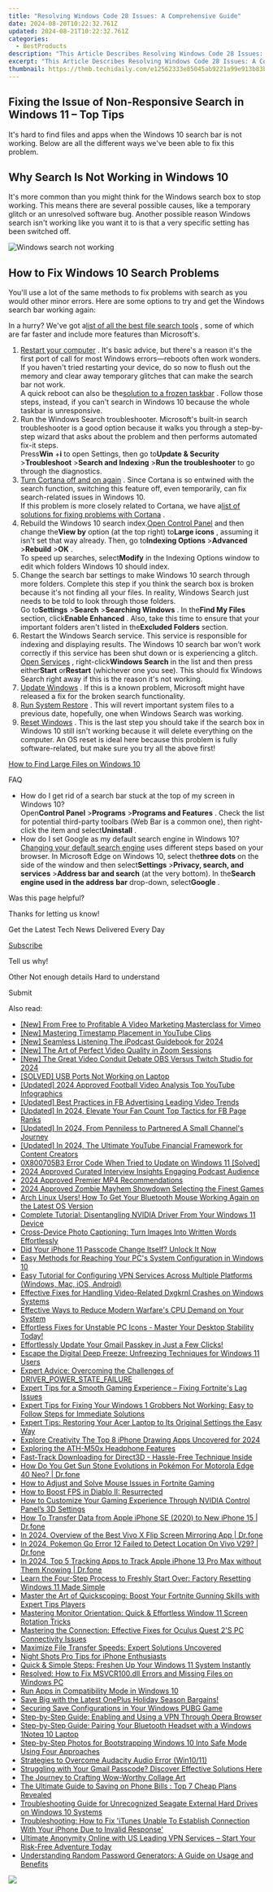 ```yaml
---
title: "Resolving Windows Code 28 Issues: A Comprehensive Guide"
date: 2024-08-20T10:22:32.761Z
updated: 2024-08-21T10:22:32.761Z
categories:
  - BestProducts
description: "This Article Describes Resolving Windows Code 28 Issues: A Comprehensive Guide"
excerpt: "This Article Describes Resolving Windows Code 28 Issues: A Comprehensive Guide"
thumbnail: https://thmb.techidaily.com/e12562333e85045ab9221a99e913b83b793150ee785e5f59fee7c9f18bec3976.png
---
```


## Fixing the Issue of Non-Responsive Search in Windows 11 – Top Tips
 It's hard to find files and apps when the Windows 10 search bar is not working. Below are all the different ways we've been able to fix this problem.  

## Why Search Is Not Working in Windows 10

 It's more common than you might think for the Windows search box to stop working. This means there are several possible causes, like a temporary glitch or an unresolved software bug. Another possible reason Windows search isn't working like you want it to is that a very specific setting has been switched off.

![Windows search not working](https://www.lifewire.com/thmb/eUOincgBNCFIDt1gubIW-meSdKs=/1500x0/filters:no_upscale():max_bytes(150000):strip_icc():format(webp)/windowssearchfix06-5bdc331846e0fb002d90f052.jpg)

## How to Fix Windows 10 Search Problems

 You'll use a lot of the same methods to fix problems with search as you would other minor errors. Here are some options to try and get the Windows search bar working again:

 In a hurry? We've got a[list of all the best file search tools](https://www.lifewire.com/11-free-file-search-tools-1356644) , some of which are far faster and include more features than Microsoft's.

1. [Restart your computer](https://www.lifewire.com/how-to-reboot-a-computer-2624568) . It's basic advice, but there's a reason it's the first port of call for most Windows errors—reboots often work wonders. If you haven't tried restarting your device, do so now to flush out the memory and clear away temporary glitches that can make the search bar not work.  
 A quick reboot can also be the[solution to a frozen taskbar](https://www.lifewire.com/how-to-fix-windows-10-taskbar-frozen-4585023) . Follow those steps, instead, if you can't search in Windows 10 because the whole taskbar is unresponsive.
2. Run the Windows Search troubleshooter. Microsoft's built-in search troubleshooter is a good option because it walks you through a step-by-step wizard that asks about the problem and then performs automated fix-it steps.  
 Press**Win** +**i** to open Settings, then go to**Update & Security** \>**Troubleshoot** \>**Search and Indexing** \>**Run the troubleshooter** to go through the diagnostics.
3. [Turn Cortana off and on again](https://www.lifewire.com/turn-off-cortana-in-windows-10-4165920) . Since Cortana is so entwined with the search function, switching this feature off, even temporarily, can fix search-related issues in Windows 10.  
 If this problem is more closely related to Cortana, we have a[list of solutions for fixing problems with Cortana](https://www.lifewire.com/fix-cortana-4151935) .
4. Rebuild the Windows 10 search index.[Open Control Panel](https://www.lifewire.com/how-to-open-control-panel-2625782) and then change the**View by** option (at the top right) to**Large icons** , assuming it isn't set that way already. Then, go to**Indexing Options** \>**Advanced** \>**Rebuild** \>**OK** .  
 To speed up searches, select**Modify** in the Indexing Options window to edit which folders Windows 10 should index.
5. Change the search bar settings to make Windows 10 search through more folders. Complete this step if you think the search box is broken because it's not finding all your files. In reality, Windows Search just needs to be told to look through those folders.  
 Go to**Settings** \>**Search** \>**Searching Windows** . In the**Find My Files** section, click**Enable Enhanced** . Also, take this time to ensure that your important folders aren't listed in the**Excluded Folders** section.
6. Restart the Windows Search service. This service is responsible for indexing and displaying results. The Windows 10 search bar won't work correctly if this service has been shut down or is experiencing a glitch.  
[Open Services](https://www.lifewire.com/what-is-a-service-4107276) , right-click**Windows Search** in the list and then press either**Start** or**Restart** (whichever one you see). This should fix Windows Search right away if this is the reason it's not working.
7. [Update Windows](https://www.lifewire.com/how-to-check-for-install-windows-updates-2624596) . If this is a known problem, Microsoft might have released a fix for the broken search functionality.
8. [Run System Restore](https://www.lifewire.com/how-to-use-system-restore-in-windows-2626131) . This will revert important system files to a previous date, hopefully, one when Windows Search was working.
9. [Reset Windows](https://www.lifewire.com/reset-this-pc-complete-walkthrough-2624538) . This is the last step you should take if the search box in Windows 10 still isn't working because it will delete everything on the computer. An OS reset is ideal here because this problem is fully software-related, but make sure you try all the above first!

[How to Find Large Files on Windows 10](https://www.lifewire.com/find-large-files-on-windows-10-5180994)

 FAQ

* How do I get rid of a search bar stuck at the top of my screen in Windows 10?  
 Open**Control Panel** \>**Programs** \>**Programs and Features** . Check the list for potential third-party toolbars (Web Bar is a common one), then right-click the item and select**Uninstall** .
* How do I set Google as my default search engine in Windows 10?  
[Changing your default search engine](https://www.lifewire.com/make-google-default-search-engine-3482175) uses different steps based on your browser. In Microsoft Edge on Windows 10, select the**three dots** on the side of the window and then select**Settings** \>**Privacy, search, and services** \>**Address bar and search** (at the very bottom). In the**Search engine used in the address** **bar** drop-down, select**Google** .

Was this page helpful?

Thanks for letting us know!

 Get the Latest Tech News Delivered Every Day

[Subscribe](https://www.lifewire.com/#)

Tell us why!

 Other  Not enough details  Hard to understand

 Submit

<ins class="adsbygoogle"
     style="display:block"
     data-ad-format="autorelaxed"
     data-ad-client="ca-pub-7571918770474297"
     data-ad-slot="1223367746"></ins>



<ins class="adsbygoogle"
     style="display:block"
     data-ad-client="ca-pub-7571918770474297"
     data-ad-slot="8358498916"
     data-ad-format="auto"
     data-full-width-responsive="true"></ins>

<span class="atpl-alsoreadstyle">Also read:</span>
<div><ul>
<li><a href="https://vimeo-videos.techidaily.com/new-from-free-to-profitable-a-video-marketing-masterclass-for-vimeo/"><u>[New] From Free to Profitable  A Video Marketing Masterclass for Vimeo</u></a></li>
<li><a href="https://facebook-record-videos.techidaily.com/new-mastering-timestamp-placement-in-youtube-clips/"><u>[New] Mastering Timestamp Placement in YouTube Clips</u></a></li>
<li><a href="https://fox-cloud.techidaily.com/new-seamless-listening-the-ipodcast-guidebook-for-2024/"><u>[New] Seamless Listening  The iPodcast Guidebook for 2024</u></a></li>
<li><a href="https://some-approaches.techidaily.com/new-the-art-of-perfect-video-quality-in-zoom-sessions/"><u>[New] The Art of Perfect Video Quality in Zoom Sessions</u></a></li>
<li><a href="https://on-screen-recording.techidaily.com/new-the-great-video-conduit-debate-obs-versus-twitch-studio-for-2024/"><u>[New] The Great Video Conduit Debate  OBS Versus Twitch Studio for 2024</u></a></li>
<li><a href="https://technical-tips.techidaily.com/solved-usb-ports-not-working-on-laptop/"><u>[SOLVED] USB Ports Not Working on Laptop</u></a></li>
<li><a href="https://youtube-sure.techidaily.com/ed-2024-approved-football-video-analysis-top-youtube-infographics/"><u>[Updated] 2024 Approved  Football Video Analysis  Top YouTube Infographics</u></a></li>
<li><a href="https://facebook-video-content.techidaily.com/updated-best-practices-in-fb-advertising-leading-video-trends/"><u>[Updated] Best Practices in FB Advertising  Leading Video Trends</u></a></li>
<li><a href="https://facebook-videos.techidaily.com/updated-in-2024-elevate-your-fan-count-top-tactics-for-fb-page-ranks/"><u>[Updated] In 2024, Elevate Your Fan Count  Top Tactics for FB Page Ranks</u></a></li>
<li><a href="https://eaxpv-info.techidaily.com/updated-in-2024-from-penniless-to-partnered-a-small-channels-journey/"><u>[Updated] In 2024, From Penniless to Partnered  A Small Channel's Journey</u></a></li>
<li><a href="https://youtube-lab.techidaily.com/ed-in-2024-the-ultimate-youtube-financial-framework-for-content-creators/"><u>[Updated] In 2024, The Ultimate YouTube Financial Framework for Content Creators</u></a></li>
<li><a href="https://technical-tips.techidaily.com/0x800705b3-error-code-when-tried-to-update-on-windows-11-solved/"><u>0X800705B3 Error Code When Tried to Update on Windows 11 [Solved]</u></a></li>
<li><a href="https://fox-glue.techidaily.com/2024-approved-curated-interview-insights-engaging-podcast-audience/"><u>2024 Approved  Curated Interview Insights  Engaging Podcast Audience</u></a></li>
<li><a href="https://some-approaches.techidaily.com/2024-approved-premier-mp4-recommendations/"><u>2024 Approved  Premier MP4 Recommendations</u></a></li>
<li><a href="https://screen-video-capture.techidaily.com/2024-approved-zombie-mayhem-showdown-selecting-the-finest-games/"><u>2024 Approved  Zombie Mayhem Showdown  Selecting the Finest Games</u></a></li>
<li><a href="https://technical-tips.techidaily.com/arch-linux-users-how-to-get-your-bluetooth-mouse-working-again-on-the-latest-os-version/"><u>Arch Linux Users! How To Get Your Bluetooth Mouse Working Again on the Latest OS Version</u></a></li>
<li><a href="https://technical-tips.techidaily.com/complete-tutorial-disentangling-nvidia-driver-from-your-windows-11-device/"><u>Complete Tutorial: Disentangling NVIDIA Driver From Your Windows 11 Device</u></a></li>
<li><a href="https://os-tips.techidaily.com/cross-device-photo-captioning-turn-images-into-written-words-effortlessly/"><u>Cross-Device Photo Captioning: Turn Images Into Written Words Effortlessly</u></a></li>
<li><a href="https://ios-unlock.techidaily.com/did-your-iphone-11-passcode-change-itself-unlock-it-now-by-drfone-ios/"><u>Did Your iPhone 11 Passcode Change Itself? Unlock It Now</u></a></li>
<li><a href="https://technical-tips.techidaily.com/easy-methods-for-reaching-your-pcs-system-configuration-in-windows-10/"><u>Easy Methods for Reaching Your PC's System Configuration in Windows 10</u></a></li>
<li><a href="https://technical-tips.techidaily.com/easy-tutorial-for-configuring-vpn-services-across-multiple-platforms-windows-mac-ios-android/"><u>Easy Tutorial for Configuring VPN Services Across Multiple Platforms (Windows, Mac, iOS, Android)</u></a></li>
<li><a href="https://win-howtos.techidaily.com/effective-fixes-for-handling-video-related-dxgkrnl-crashes-on-windows-systems/"><u>Effective Fixes for Handling Video-Related Dxgkrnl Crashes on Windows Systems</u></a></li>
<li><a href="https://technical-tips.techidaily.com/effective-ways-to-reduce-modern-warfares-cpu-demand-on-your-system/"><u>Effective Ways to Reduce Modern Warfare's CPU Demand on Your System</u></a></li>
<li><a href="https://technical-tips.techidaily.com/1723807999754-effortless-fixes-for-unstable-pc-icons-master-your-desktop-stability-today/"><u>Effortless Fixes for Unstable PC Icons - Master Your Desktop Stability Today!</u></a></li>
<li><a href="https://technical-tips.techidaily.com/1723808081603-effortlessly-update-your-gmail-passkey-in-just-a-few-clicks/"><u>Effortlessly Update Your Gmail Passkey in Just a Few Clicks!</u></a></li>
<li><a href="https://technical-tips.techidaily.com/escape-the-digital-deep-freeze-unfreezing-techniques-for-windows-11-users/"><u>Escape the Digital Deep Freeze: Unfreezing Techniques for Windows 11 Users</u></a></li>
<li><a href="https://technical-tips.techidaily.com/expert-advice-overcoming-the-challenges-of-driverpowerstatefailure/"><u>Expert Advice: Overcoming the Challenges of DRIVER_POWER_STATE_FAILURE</u></a></li>
<li><a href="https://win-able.techidaily.com/expert-tips-for-a-smooth-gaming-experience-fixing-fortnites-lag-issues/"><u>Expert Tips for a Smooth Gaming Experience – Fixing Fortnite's Lag Issues</u></a></li>
<li><a href="https://technical-tips.techidaily.com/expert-tips-for-fixing-your-windows-1-grobbers-not-working-easy-to-follow-steps-for-immediate-solutions/"><u>Expert Tips for Fixing Your Windows 1 Grobbers Not Working: Easy to Follow Steps for Immediate Solutions</u></a></li>
<li><a href="https://technical-tips.techidaily.com/expert-tips-restoring-your-acer-laptop-to-its-original-settings-the-easy-way/"><u>Expert Tips: Restoring Your Acer Laptop to Its Original Settings the Easy Way</u></a></li>
<li><a href="https://some-knowledge.techidaily.com/explore-creativity-the-top-8-iphone-drawing-apps-uncovered-for-2024/"><u>Explore Creativity  The Top 8 iPhone Drawing Apps Uncovered for 2024</u></a></li>
<li><a href="https://buynow-reviews.techidaily.com/exploring-the-ath-m50x-headphone-features/"><u>Exploring the ATH-M50x Headphone Features</u></a></li>
<li><a href="https://technical-tips.techidaily.com/1723808153275-fast-track-downloading-for-direct3d-hassle-free-technique-inside/"><u>Fast-Track Downloading for Direct3D - Hassle-Free Technique Inside</u></a></li>
<li><a href="https://android-pokemon-go.techidaily.com/how-do-you-get-sun-stone-evolutions-in-pokemon-for-motorola-edge-40-neo-drfone-by-drfone-virtual-android/"><u>How Do You Get Sun Stone Evolutions in Pokémon For Motorola Edge 40 Neo? | Dr.fone</u></a></li>
<li><a href="https://technical-tips.techidaily.com/how-to-adjust-and-solve-mouse-issues-in-fortnite-gaming/"><u>How to Adjust and Solve Mouse Issues in Fortnite Gaming</u></a></li>
<li><a href="https://technical-tips.techidaily.com/how-to-boost-fps-in-diablo-ii-resurrected/"><u>How to Boost FPS in Diablo II: Resurrected</u></a></li>
<li><a href="https://technical-tips.techidaily.com/how-to-customize-your-gaming-experience-through-nvidia-control-panels-3d-settings/"><u>How to Customize Your Gaming Experience Through NVIDIA Control Panel’s 3D Settings</u></a></li>
<li><a href="https://iphone-transfer.techidaily.com/how-to-transfer-data-from-apple-iphone-se-2020-to-new-iphone-15-drfone-by-drfone-transfer-from-ios/"><u>How To Transfer Data from Apple iPhone SE (2020) to New iPhone 15 | Dr.fone</u></a></li>
<li><a href="https://screen-mirror.techidaily.com/in-2024-overview-of-the-best-vivo-x-flip-screen-mirroring-app-drfone-by-drfone-android/"><u>In 2024, Overview of the Best Vivo X Flip Screen Mirroring App | Dr.fone</u></a></li>
<li><a href="https://change-location.techidaily.com/in-2024-pokemon-go-error-12-failed-to-detect-location-on-vivo-v29-drfone-by-drfone-virtual-android/"><u>In 2024, Pokemon Go Error 12 Failed to Detect Location On Vivo V29? | Dr.fone</u></a></li>
<li><a href="https://ios-location-track.techidaily.com/in-2024-top-5-tracking-apps-to-track-apple-iphone-13-pro-max-without-them-knowing-drfone-by-drfone-virtual-ios/"><u>In 2024, Top 5 Tracking Apps to Track Apple iPhone 13 Pro Max without Them Knowing | Dr.fone</u></a></li>
<li><a href="https://technical-tips.techidaily.com/learn-the-four-step-process-to-freshly-start-over-factory-resetting-windows-11-made-simple/"><u>Learn the Four-Step Process to Freshly Start Over: Factory Resetting Windows 11 Made Simple</u></a></li>
<li><a href="https://technical-tips.techidaily.com/master-the-art-of-quickscoping-boost-your-fortnite-gunning-skills-with-expert-tips-players/"><u>Master the Art of Quickscoping: Boost Your Fortnite Gunning Skills with Expert Tips Players</u></a></li>
<li><a href="https://technical-tips.techidaily.com/mastering-monitor-orientation-quick-and-effortless-window-11-screen-rotation-tricks/"><u>Mastering Monitor Orientation: Quick & Effortless Window 11 Screen Rotation Tricks</u></a></li>
<li><a href="https://technical-tips.techidaily.com/mastering-the-connection-effective-fixes-for-oculus-quest-2s-pc-connectivity-issues/"><u>Mastering the Connection: Effective Fixes for Oculus Quest 2'S PC Connectivity Issues</u></a></li>
<li><a href="https://technical-tips.techidaily.com/maximize-file-transfer-speeds-expert-solutions-uncovered/"><u>Maximize File Transfer Speeds: Expert Solutions Uncovered</u></a></li>
<li><a href="https://fox-links.techidaily.com/night-shots-pro-tips-for-iphone-enthusiasts/"><u>Night Shots Pro Tips for iPhone Enthusiasts</u></a></li>
<li><a href="https://technical-tips.techidaily.com/quick-and-simple-steps-freshen-up-your-windows-11-system-instantly/"><u>Quick & Simple Steps: Freshen Up Your Windows 11 System Instantly</u></a></li>
<li><a href="https://technical-tips.techidaily.com/resolved-how-to-fix-msvcr100dll-errors-and-missing-files-on-windows-pc/"><u>Resolved: How to Fix MSVCR100.dll Errors and Missing Files on Windows PC</u></a></li>
<li><a href="https://technical-tips.techidaily.com/run-apps-in-compatibility-mode-in-windows-10/"><u>Run Apps in Compatibility Mode in Windows 10</u></a></li>
<li><a href="https://buynow-info.techidaily.com/save-big-with-the-latest-oneplus-holiday-season-bargains/"><u>Save Big with the Latest OnePlus Holiday Season Bargains!</u></a></li>
<li><a href="https://win11.techidaily.com/securing-save-configurations-in-your-windows-pubg-game/"><u>Securing Save Configurations in Your Windows PUBG Game</u></a></li>
<li><a href="https://technical-tips.techidaily.com/step-by-step-guide-enabling-and-using-a-vpn-through-opera-browser/"><u>Step-by-Step Guide: Enabling and Using a VPN Through Opera Browser</u></a></li>
<li><a href="https://technical-tips.techidaily.com/step-by-step-guide-pairing-your-bluetooth-headset-with-a-windows-1noteq-10-laptop/"><u>Step-by-Step Guide: Pairing Your Bluetooth Headset with a Windows 1Noteq 10 Laptop</u></a></li>
<li><a href="https://technical-tips.techidaily.com/step-by-step-photos-for-bootstrapping-windows-10-into-safe-mode-using-four-approaches/"><u>Step-by-Step Photos for Bootstrapping Windows 10 Into Safe Mode Using Four Approaches</u></a></li>
<li><a href="https://win11-tips.techidaily.com/strategies-to-overcome-audacity-audio-error-win1011/"><u>Strategies to Overcome Audacity Audio Error (Win10/11)</u></a></li>
<li><a href="https://technical-tips.techidaily.com/1723807923932-struggling-with-your-gmail-passcode-discover-effective-solutions-here/"><u>Struggling with Your Gmail Passcode? Discover Effective Solutions Here</u></a></li>
<li><a href="https://extra-resources.techidaily.com/the-journey-to-crafting-wow-worthy-collage-art/"><u>The Journey to Crafting Wow-Worthy Collage Art</u></a></li>
<li><a href="https://buynow-help.techidaily.com/the-ultimate-guide-to-saving-on-phone-bills-top-7-cheap-plans-revealed/"><u>The Ultimate Guide to Saving on Phone Bills : Top 7 Cheap Plans Revealed</u></a></li>
<li><a href="https://technical-tips.techidaily.com/troubleshooting-guide-for-unrecognized-seagate-external-hard-drives-on-windows-10-systems/"><u>Troubleshooting Guide for Unrecognized Seagate External Hard Drives on Windows 10 Systems</u></a></li>
<li><a href="https://technical-tips.techidaily.com/troubleshooting-how-to-fix-itunes-unable-to-establish-connection-with-your-iphone-due-to-invalid-response/"><u>Troubleshooting: How to Fix 'iTunes Unable To Establish Connection With Your iPhone Due to Invalid Response'</u></a></li>
<li><a href="https://technical-tips.techidaily.com/ultimate-anonymity-online-with-us-leading-vpn-services-start-your-risk-free-adventure-today/"><u>Ultimate Anonymity Online with US Leading VPN Services – Start Your Risk-Free Adventure Today</u></a></li>
<li><a href="https://technical-tips.techidaily.com/understanding-random-password-generators-a-guide-on-usage-and-benefits/"><u>Understanding Random Password Generators: A Guide on Usage and Benefits</u></a></li>
</ul></div>

<!-- affiliate ads begin -->
<a href="https://shop.systoolsgroup.com/affiliate.php?ACCOUNT=SYSTOOBY&AFFILIATE=108875&PATH=https%3A%2F%2Fwww.systoolsgroup.com%3FAFFILIATE%3D108875%26RESOURCE%3DSysTools%2BGmail%2BBackup"><img src="https://www.systoolsgroup.com/box/gmail-backup.png" border="0"></a>
<!-- affiliate ads end -->